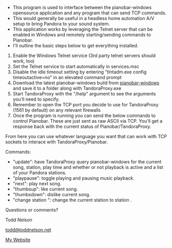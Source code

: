 * This program is used to interface between the pianobar-windows opensource application and any program that can send TCP commands.  
* This would generally be useful in a headless home automation A/V setup to bring Pandora to your sound system.  
* This application works by leveraging the Telnet server that can be enabled in Windows and remotely starting/sending commands to Pianobar. 
* I'll outline the basic steps below to get everything installed.

1. Enable the Windows Telnet service (3rd party telnet servers should work, too)
1. Set the Telnet service to start automatically in services.msc
1. Disable the idle timeout setting by entering "tlntadm.exe config timeoutactive=no" in an elevated command prompt
1. Download the latest pianobar-windows build from [pianobar-windows](https://github.com/thedmd/pianobar-windows/releases) and save it to a folder along with TandoraProxy.exe
1. Start TandoraProxy with the "/help" argument to see the arguments you'll need to specify.
1. Remember to open the TCP port you decide to use for TandoraProxy (1561 by default) on any relevant firewalls
1. Once the program is running you can send the below commands to control Pianobar.  These are just sent as raw ASCII via TCP.  You'll get a response back with the current status of Pianobar/TandoraProxy.

From here you can use whatever language you want that can work with TCP sockets to interace with TandoraProxy/Pianobar.
	
Commands:	
* "update": have TandoraProxy query pianobar-windows for the current song, station, play time and whether or not playback is active and a list of your Pandora stations.
* "playpause": toggle playing and pausing music playback.
* "next": play next song.
* "thumbsup": like current song.
* "thumbsdown": dislike current song.
* "change station <station mame>": change the current station to station <???>.
	
Questions or comments?

Todd Nelson

todd@toddnelson.net

[My Website](https://toddnelson.net)